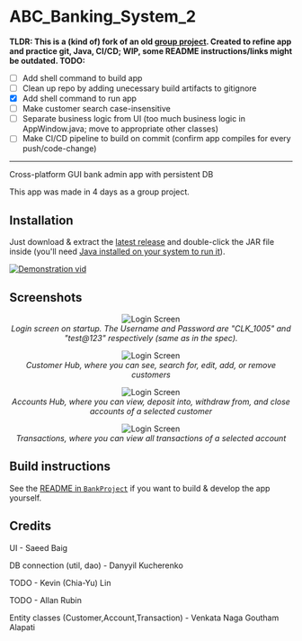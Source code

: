 # ABC_Banking_System_2

**TLDR: This is a (kind of) fork of an old [group project](https://github.com/SaeedBaig/ABC_Banking_System). Created to refine app and practice git, Java, CI/CD; WIP, some README instructions/links might be outdated. TODO:**
- [ ] Add shell command to build app
- [ ] Clean up repo by adding unecessary build artifacts to gitignore
- [X] Add shell command to run app
- [ ] Make customer search case-insensitive
- [ ] Separate business logic from UI (too much business logic in AppWindow.java; move to appropriate other classes)
- [ ] Make CI/CD pipeline to build on commit (confirm app compiles for every push/code-change)

---

Cross-platform GUI bank admin app with persistent DB

This app was made in 4 days as a group project.

## Installation
Just download & extract the [latest release](https://github.com/SaeedBaig/ABC_Banking_System/releases) and double-click the JAR file inside (you'll need [Java installed on your system to run it](https://www.wikihow.com/Run-a-.Jar-Java-File)).

[![Demonstration vid](https://i.imgur.com/JtfIBfs.png)](https://youtu.be/R0WSXa-Awlk)

## Screenshots
<p align="center">
  <img src="screenshots/login_screen.png" alt="Login Screen"/>
  <br>
  <i>Login screen on startup. The Username and Password are "CLK_1005" and "test@123" respectively (same as in the spec).</i>
</p>

<p align="center">
  <img src="screenshots/customers_screen.png" alt="Login Screen"/>
  <br>
  <i>Customer Hub, where you can see, search for, edit, add, or remove customers</i>
</p>

<p align="center">
  <img src="screenshots/accounts_screen.png" alt="Login Screen"/>
  <br>
  <i>Accounts Hub, where you can view, deposit into, withdraw from, and close accounts of a selected customer</i>
</p>

<p align="center">
  <img src="screenshots/transactions_screen.png" alt="Login Screen"/>
  <br>
  <i>Transactions, where you can view all transactions of a selected account</i>
</p>

## Build instructions
See the [README in `BankProject`](/BankProject/README.md) if you want to build & develop the app yourself.

## Credits
UI - Saeed Baig

DB connection (util, dao) - Danyyil Kucherenko

TODO - Kevin (Chia-Yu) Lin

TODO - Allan Rubin

Entity classes (Customer,Account,Transaction) - Venkata Naga Goutham Alapati
